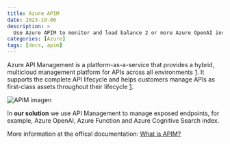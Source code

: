 ```yaml
---
title: Azure APIM 
date: 2023-10-06
description: >
  Use Azure APIM to monitor and load balance 2 or more Azure OpenAI instances.
categories: [Azure]
tags: [docs, apim]
---
```


Azure API Management is a platform-as-a-service that provides a hybrid, multicloud management platform for APIs across all environments [1](https://learn.microsoft.com/en-us/azure/api-management/api-management-key-concepts). It supports the complete API lifecycle and helps customers manage APIs as first-class assets throughout their lifecycle [1](https://learn.microsoft.com/en-us/azure/api-management/api-management-key-concepts).

![APIM imagen](https://learn.microsoft.com/en-us/azure/api-management/media/api-management-key-concepts-experiment/api-management-components.png)

In **our solution** we use API Management to manage exposed endpoints, for example, Azure OpenAI, Azure Function and Azure Cognitive Search index. 

More information at the offical documentation: [What is APIM?](https://learn.microsoft.com/en-us/azure/api-management/api-management-key-concepts)